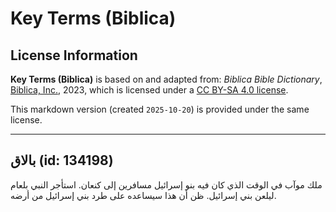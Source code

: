 # Key Terms (Biblica)

## License Information

**Key Terms (Biblica)** is based on and adapted from: _Biblica Bible Dictionary_, [Biblica, Inc.](https://www.biblica.com/), 2023, which is licensed under a [CC BY-SA 4.0 license](https://creativecommons.org/licenses/by-sa/4.0/legalcode.en).

This markdown version (created `2025-10-20`) is provided under the same license.



--------------------------------

## بالاق (id: 134198)

ملك موآب في الوقت الذي كان فيه بنو إسرائيل مسافرين إلى كنعان. استأجر النبي بلعام ليلعن بني إسرائيل. ظن أن هذا سيساعده على طرد بني إسرائيل من أرضه.


